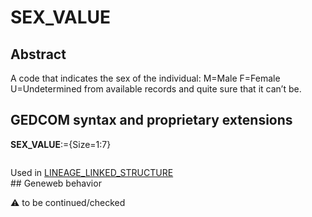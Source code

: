 ﻿# SEX_VALUE
## Abstract
A code that indicates the sex of the individual:
M=Male
F=Female
U=Undetermined from available records and quite sure that it can’t be.


## GEDCOM syntax and proprietary extensions

**SEX_VALUE**:={Size=1:7}
<pre>
</pre>
Used in <a href=Ged.LINEAGE_LINKED_STRUCTURE.md>LINEAGE_LINKED_STRUCTURE</a><br />## Geneweb behavior


:warning: to be continued/checked

